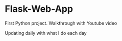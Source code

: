 # Flask-Web-App
First Python project. Walkthrough with Youtube video

Updating daily with what I do each day
